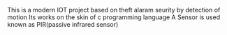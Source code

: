 This is a modern IOT project based on theft alaram seurity by detection of motion 
Its works on the skin of c programming language
A Sensor is used known as PIR(passive infrared sensor)
